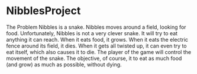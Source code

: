 # NibblesProject
The Problem Nibbles is a snake. Nibbles moves around a field, looking for food. Unfortunately, Nibbles is not a very clever snake. It will try to eat anything it can reach. When it eats food, it grows. When it eats the electric fence around its field, it dies. When it gets all twisted up, it can even try to eat itself, which also causes it to die. The player of the game will control the movement of the snake. The objective, of course, it to eat as much food (and grow) as much as possible, without dying.
